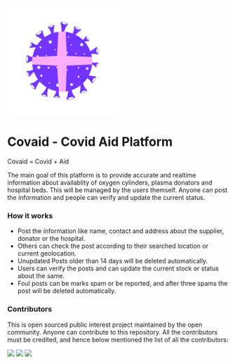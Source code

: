 <img src="/assets/logo/logo256X256.png" alt="Covaid Logo" width="250" height="250" border-radius="20">

# Covaid - Covid Aid Platform

Covaid = Covid + Aid

The main goal of this platform is to provide accurate and realtime information about availablity of oxygen cylinders, plasma donators and hospital beds.
This will be managed by the users themself. Anyone can post the information and people can verify and update the current status. 

### How it works

- Post the information like name, contact and address about the supplier, donator or the hospital.
- Others can check the post according to their searched location or current geolocation.
- Unupdated Posts older than 14 days will be deleted automatically.
- Users can verify the posts and can update the current stock or status about the same.
- Foul posts can be marks spam or be reported, and after three spams the post will be deleted automatically.

### Contributors

This is open sourced public interest project maintained by the open community. Anyone can contribute to this repository. All the contributors must be credited, and hence below mentioned the list of all the contributors:

[![](https://avatars.githubusercontent.com/u/30977789?v=4)](https://github.com/AjayrajSingh)
[![](https://avatars.githubusercontent.com/u/49240130?v=4)](https://github.com/aakhya1)
[![](https://github.com/Ashish1322.png?size=50)](https://github.com/Ashish1322)